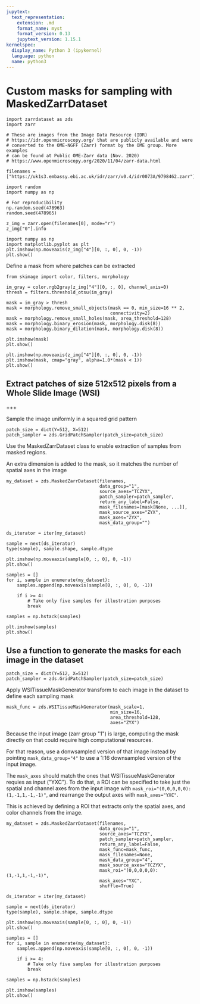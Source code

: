 ```yaml
---
jupytext:
  text_representation:
    extension: .md
    format_name: myst
    format_version: 0.13
    jupytext_version: 1.15.1
kernelspec:
  display_name: Python 3 (ipykernel)
  language: python
  name: python3
---
```


# Custom masks for sampling with MaskedZarrDataset

```{code-cell} ipython3
import zarrdataset as zds
import zarr
```

```{code-cell} ipython3
# These are images from the Image Data Resource (IDR) 
# https://idr.openmicroscopy.org/ that are publicly available and were 
# converted to the OME-NGFF (Zarr) format by the OME group. More examples
# can be found at Public OME-Zarr data (Nov. 2020)
# https://www.openmicroscopy.org/2020/11/04/zarr-data.html

filenames = ["https://uk1s3.embassy.ebi.ac.uk/idr/zarr/v0.4/idr0073A/9798462.zarr"]
```

```{code-cell} ipython3
import random
import numpy as np

# For reproducibility
np.random.seed(478963)
random.seed(478965)
```

```{code-cell} ipython3
z_img = zarr.open(filenames[0], mode="r")
z_img["0"].info
```

```{code-cell} ipython3
import numpy as np
import matplotlib.pyplot as plt
plt.imshow(np.moveaxis(z_img["4"][0, :, 0], 0, -1))
plt.show()
```

Define a mask from where patches can be extracted

```{code-cell} ipython3
from skimage import color, filters, morphology
```

```{code-cell} ipython3
im_gray = color.rgb2gray(z_img["4"][0, :, 0], channel_axis=0)
thresh = filters.threshold_otsu(im_gray)

mask = im_gray > thresh
mask = morphology.remove_small_objects(mask == 0, min_size=16 ** 2,
                                       connectivity=2)
mask = morphology.remove_small_holes(mask, area_threshold=128)
mask = morphology.binary_erosion(mask, morphology.disk(8))
mask = morphology.binary_dilation(mask, morphology.disk(8))
```

```{code-cell} ipython3
plt.imshow(mask)
plt.show()
```

```{code-cell} ipython3
plt.imshow(np.moveaxis(z_img["4"][0, :, 0], 0, -1))
plt.imshow(mask, cmap="gray", alpha=1.0*(mask < 1))
plt.show()
```

## Extract patches of size 512x512 pixels from a Whole Slide Image (WSI)

+++

Sample the image uniformly in a squared grid pattern

```{code-cell} ipython3
patch_size = dict(Y=512, X=512)
patch_sampler = zds.GridPatchSampler(patch_size=patch_size)
```

Use the MaskedZarrDataset class to enable extraction of samples from masked regions.

An extra dimension is added to the mask, so it matches the number of spatial axes in the image

```{code-cell} ipython3
my_dataset = zds.MaskedZarrDataset(filenames,
                                   data_group="1",
                                   source_axes="TCZYX",
                                   patch_sampler=patch_sampler,
                                   return_any_label=False,
                                   mask_filenames=[mask[None, ...]],
                                   mask_source_axes="ZYX",
                                   mask_axes="ZYX",
                                   mask_data_group="")
```

```{code-cell} ipython3
ds_iterator = iter(my_dataset)
```

```{code-cell} ipython3
sample = next(ds_iterator)
type(sample), sample.shape, sample.dtype
```

```{code-cell} ipython3
plt.imshow(np.moveaxis(sample[0, :, 0], 0, -1))
plt.show()
```

```{code-cell} ipython3
samples = []
for i, sample in enumerate(my_dataset):
    samples.append(np.moveaxis(sample[0, :, 0], 0, -1))

    if i >= 4:
        # Take only five samples for illustration purposes
        break

samples = np.hstack(samples)
```

```{code-cell} ipython3
plt.imshow(samples)
plt.show()
```

## Use a function to generate the masks for each image in the dataset

```{code-cell} ipython3
patch_size = dict(Y=512, X=512)
patch_sampler = zds.GridPatchSampler(patch_size=patch_size)
```

Apply WSITissueMaskGenerator transform to each image in the dataset to define each sampling mask

```{code-cell} ipython3
mask_func = zds.WSITissueMaskGenerator(mask_scale=1,
                                       min_size=16,
                                       area_threshold=128,
                                       axes="ZYX")
```

Because the input image (zarr group "1") is large, computing the mask directly on that could require high computational resources.

For that reason, use a donwsampled version of that image instead by pointing `mask_data_group="4"` to use a 1:16 downsampled version of the input image.

The `mask_axes` should match the ones that WSITissueMaskGenerator requies as input ("YXC"). To do that, a ROI can be specified to take just the spatial and channel axes from the input image with `mask_roi="(0,0,0,0,0):(1,-1,1,-1,-1)"`, and rearrange the output axes with `mask_axes="YXC"`.

This is achieved by defining a ROI that extracts only the spatial axes, and color channels from the image.

```{code-cell} ipython3
my_dataset = zds.MaskedZarrDataset(filenames,
                                   data_group="1",
                                   source_axes="TCZYX",
                                   patch_sampler=patch_sampler,
                                   return_any_label=False,
                                   mask_func=mask_func,
                                   mask_filenames=None,
                                   mask_data_group="4",
                                   mask_source_axes="TCZYX",
                                   mask_roi="(0,0,0,0,0):(1,-1,1,-1,-1)",
                                   mask_axes="YXC",
                                   shuffle=True)
```

```{code-cell} ipython3
ds_iterator = iter(my_dataset)
```

```{code-cell} ipython3
sample = next(ds_iterator)
type(sample), sample.shape, sample.dtype
```

```{code-cell} ipython3
plt.imshow(np.moveaxis(sample[0, :, 0], 0, -1))
plt.show()
```

```{code-cell} ipython3
samples = []
for i, sample in enumerate(my_dataset):
    samples.append(np.moveaxis(sample[0, :, 0], 0, -1))

    if i >= 4:
        # Take only five samples for illustration purposes
        break

samples = np.hstack(samples)
```

```{code-cell} ipython3
plt.imshow(samples)
plt.show()
```

